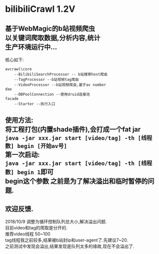 # bilibiliCrawl 1.2V
基于WebMagic的b站视频爬虫  
以关键词爬取数据,分析内容,统计  
生产环境运行中...  
---
核心如下:  
```
avcrawl\core  
	--BilibiliSearchProcessor -- b站搜索host爬虫  
	--TagProcessor --b站视频tag爬虫  
	--VideoProcessor --b站视频爬虫,基于av number  
dao
	--DBPoolConnection --使用druid连接池  
facade
	--Starter --执行入口  
```
**使用方法:**  
将工程打包(内置shade插件),会打成一个fat jar  
`java -jar xxx.jar start [video/tag] -th [线程数] begin [开始av号]`  
第一次启动:  
`java -jar xxx.jar start [video/tag] -th [线程数] begin 1`即可  
begin这个参数 之前是为了解决溢出和临时暂停的问题.  
---
欢迎反馈.  
---
2018/10/9
调整为循环控制队列总大小,解决溢出问题.  
目前video和tag的爬取是分开的.  
推荐video线程 50~100  
tag线程我之前较多,结果被b站封ip和user-agent了.先建议7~20.  
之前测试中发现会溢出,结果发现是队列太多的缘故,现在不会溢出了.  

